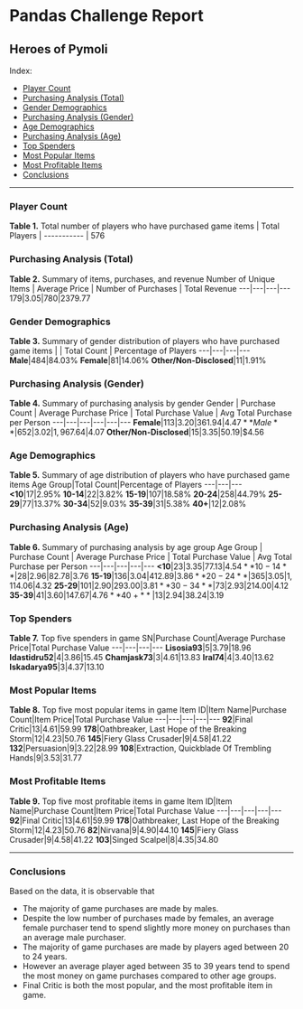# Pandas Challenge Report
## Heroes of Pymoli

Index:
* [Player Count](#playercount)
* [Purchasing Analysis (Total)](#purchasetotal)
* [Gender Demographics](#gender)
* [Purchasing Analysis (Gender)](#purchasegender)
* [Age Demographics](#age)
* [Purchasing Analysis (Age)](#purchaseage)
* [Top Spenders](#topspenders)
* [Most Popular Items](#popularitems)
* [Most Profitable Items](#profitableitems)
* [Conclusions](#conclusion)

-------------------
<a id='playercount'></a>
### Player Count
**Table 1.** Total number of players who have purchased game items
| Total Players
| -----------
| 576

<a id='purchasetotal'></a>
### Purchasing Analysis (Total)
**Table 2.** Summary of items, purchases, and revenue
Number of Unique Items | Average Price | Number of Purchases | Total Revenue
---|---|---|---
179|$3.05|780|$2379.77

<a id='gender'></a>
### Gender Demographics
**Table 3.** Summary of gender distribution of players who have purchased game items
| | Total Count | Percentage of Players
---|---|---|---
**Male**|484|84.03%
**Female**|81|14.06%
**Other/Non-Disclosed**|11|1.91%

<a id='purchasegender'></a>
### Purchasing Analysis (Gender)
**Table 4.** Summary of purchasing analysis by gender
Gender | Purchase Count | Average Purchase Price | Total Purchase Value | Avg Total Purchase per Person
---|---|---|---|---|---
**Female**|113|$3.20|$361.94|$4.47
**Male**|652|$3.02|$1,967.64|$4.07
**Other/Non-Disclosed**|15|$3.35|$50.19|$4.56

<a name="age"></a>
### Age Demographics
**Table 5.** Summary of age distribution of players who have purchased game items 
Age Group|Total Count|Percentage of Players
---|---|---
**<10**|17|2.95%
**10-14**|22|3.82%
**15-19**|107|18.58%
**20-24**|258|44.79%
**25-29**|77|13.37%
**30-34**|52|9.03%
**35-39**|31|5.38%
**40+**|12|2.08%

<a id='purchaseage'></a>
### Purchasing Analysis (Age)
**Table 6.** Summary of purchasing analysis by age group
Age Group | Purchase Count | Average Purchase Price | Total Purchase Value | Avg Total Purchase per Person
---|---|---|---|---
**<10**|23|$3.35|$77.13|$4.54
**10-14**|28|$2.96|$82.78|$3.76
**15-19**|136|$3.04|$412.89|$3.86
**20-24**|365|$3.05|$1,114.06|$4.32
**25-29**|101|$2.90|$293.00|$3.81
**30-34**|73|$2.93|$214.00|$4.12
**35-39**|41|$3.60|$147.67|$4.76
**40+**|13|$2.94|$38.24|$3.19

<a name="topspenders"></a>
### Top Spenders
**Table 7.** Top five spenders in game
SN|Purchase Count|Average Purchase Price|Total Purchase Value
---|---|---|---
**Lisosia93**|5|$3.79|$18.96
**Idastidru52**|4|$3.86|$15.45
**Chamjask73**|3|$4.61|$13.83
**Iral74**|4|$3.40|$13.62
**Iskadarya95**|3|$4.37|$13.10

<a name="popularitems"></a>
### Most Popular Items
**Table 8.** Top five most popular items in game
Item ID|Item Name|Purchase Count|Item Price|Total Purchase Value
---|---|---|---|---
**92**|Final Critic|13|$4.61|$59.99
**178**|Oathbreaker, Last Hope of the Breaking Storm|12|$4.23|$50.76
**145**|Fiery Glass Crusader|9|$4.58|$41.22
**132**|Persuasion|9|$3.22|$28.99
**108**|Extraction, Quickblade Of Trembling Hands|9|$3.53|$31.77

<a name="profitableitems"></a>
### Most Profitable Items
**Table 9.** Top five most profitable items in game
Item ID|Item Name|Purchase Count|Item Price|Total Purchase Value
---|---|---|---|---
**92**|Final Critic|13|$4.61|$59.99
**178**|Oathbreaker, Last Hope of the Breaking Storm|12|$4.23|$50.76
**82**|Nirvana|9|$4.90|$44.10
**145**|Fiery Glass Crusader|9|$4.58|$41.22
**103**|Singed Scalpel|8|$4.35|$34.80

-------------------
<a id='conclusion'></a>
### Conclusions
Based on the data, it is observable that
* The majority of game purchases are made by males.
* Despite the low number of purchases made by females, an average female purchaser tend to spend slightly more money on purchases than an average male purchaser.
* The majority of game purchases are made by players aged between 20 to 24 years.
* However an average player aged between 35 to 39 years tend to spend the most money on game purchases compared to other age groups.
* Final Critic is both the most popular, and the most profitable item in game.